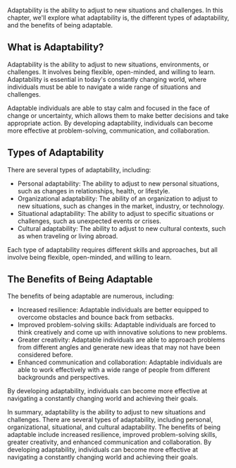
Adaptability is the ability to adjust to new situations and challenges. In this chapter, we'll explore what adaptability is, the different types of adaptability, and the benefits of being adaptable.

What is Adaptability?
---------------------

Adaptability is the ability to adjust to new situations, environments, or challenges. It involves being flexible, open-minded, and willing to learn. Adaptability is essential in today's constantly changing world, where individuals must be able to navigate a wide range of situations and challenges.

Adaptable individuals are able to stay calm and focused in the face of change or uncertainty, which allows them to make better decisions and take appropriate action. By developing adaptability, individuals can become more effective at problem-solving, communication, and collaboration.

Types of Adaptability
---------------------

There are several types of adaptability, including:

* Personal adaptability: The ability to adjust to new personal situations, such as changes in relationships, health, or lifestyle.
* Organizational adaptability: The ability of an organization to adjust to new situations, such as changes in the market, industry, or technology.
* Situational adaptability: The ability to adjust to specific situations or challenges, such as unexpected events or crises.
* Cultural adaptability: The ability to adjust to new cultural contexts, such as when traveling or living abroad.

Each type of adaptability requires different skills and approaches, but all involve being flexible, open-minded, and willing to learn.

The Benefits of Being Adaptable
-------------------------------

The benefits of being adaptable are numerous, including:

* Increased resilience: Adaptable individuals are better equipped to overcome obstacles and bounce back from setbacks.
* Improved problem-solving skills: Adaptable individuals are forced to think creatively and come up with innovative solutions to new problems.
* Greater creativity: Adaptable individuals are able to approach problems from different angles and generate new ideas that may not have been considered before.
* Enhanced communication and collaboration: Adaptable individuals are able to work effectively with a wide range of people from different backgrounds and perspectives.

By developing adaptability, individuals can become more effective at navigating a constantly changing world and achieving their goals.

In summary, adaptability is the ability to adjust to new situations and challenges. There are several types of adaptability, including personal, organizational, situational, and cultural adaptability. The benefits of being adaptable include increased resilience, improved problem-solving skills, greater creativity, and enhanced communication and collaboration. By developing adaptability, individuals can become more effective at navigating a constantly changing world and achieving their goals.
